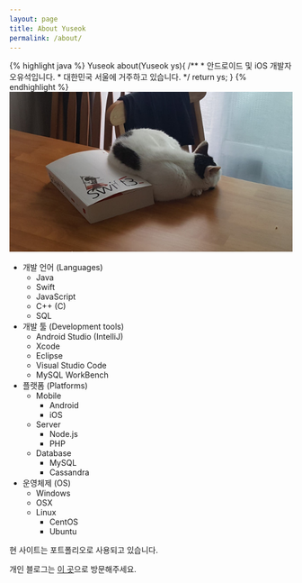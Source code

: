 ```yaml
---
layout: page
title: About Yuseok
permalink: /about/
---
```

{% highlight java %}
Yuseok about(Yuseok ys){
    /** 
     * 안드로이드 및 iOS 개발자 오유석입니다.
     * 대한민국 서울에 거주하고 있습니다. 
    */
    return ys;
}
{% endhighlight %}
<img src="/images/resized_dodo_swift.jpg" alt="도도">

- 개발 언어 (Languages)
    - Java
    - Swift
    - JavaScript
    - C++ (C)
    - SQL
- 개발 툴 (Development tools)
    - Android Studio (IntelliJ)
    - Xcode
    - Eclipse
    - Visual Studio Code
    - MySQL WorkBench
- 플랫폼 (Platforms)
    - Mobile
        - Android
        - iOS
    - Server
        - Node.js
        - PHP
    - Database
        - MySQL
        - Cassandra
- 운영체제 (OS)
    - Windows
    - OSX
    - Linux
        - CentOS
        - Ubuntu

현 사이트는 포트폴리오로 사용되고 있습니다.

개인 블로그는 [이 곳](https://blog.naver.com/oysu)으로 방문해주세요.
